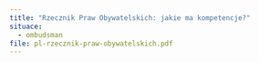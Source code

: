 ```yaml
---
title: "Rzecznik Praw Obywatelskich: jakie ma kompetencje?"
situace:
  - ombudsman
file: pl-rzecznik-praw-obywatelskich.pdf
---
```

